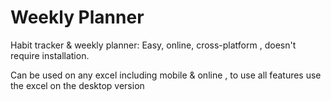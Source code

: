 # Weekly Planner
 Habit tracker &amp; weekly planner: Easy, online, cross-platform , doesn't require installation.
 
Can be used on any excel including mobile & online , to use all features use the excel on the desktop version
